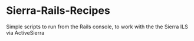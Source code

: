 Sierra-Rails-Recipes
====================

Simple scripts to run from the Rails console, to work with the the Sierra ILS via ActiveSierra
